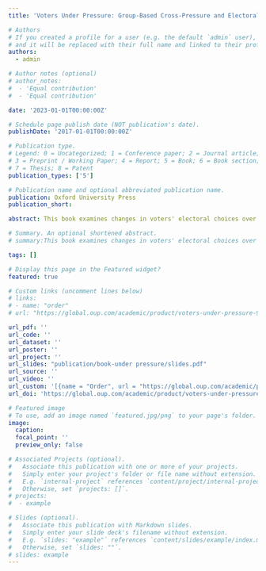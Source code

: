 ```yaml
---
title: 'Voters Under Pressure: Group-Based Cross-Pressure and Electoral Volatility'

# Authors
# If you created a profile for a user (e.g. the default `admin` user), write the username (folder name) here
# and it will be replaced with their full name and linked to their profile.
authors:
  - admin

# Author notes (optional)
# author_notes:
#  - 'Equal contribution'
#  - 'Equal contribution'

date: '2023-01-01T00:00:00Z'

# Schedule page publish date (NOT publication's date).
publishDate: '2017-01-01T00:00:00Z'

# Publication type.
# Legend: 0 = Uncategorized; 1 = Conference paper; 2 = Journal article;
# 3 = Preprint / Working Paper; 4 = Report; 5 = Book; 6 = Book section;
# 7 = Thesis; 8 = Patent
publication_types: ['5']

# Publication name and optional abbreviated publication name.
publication: Oxford University Press
publication_short: 

abstract: This book examines changes in voters' electoral choices over time and investigates how these changes are linked to a growth in electoral volatility. Ruth Dassonneville's core argument, supported by extensive empirical data, is that group-based cross-pressures lead to instability in voters' choices. She theorizes that when citizens' socio-demographic characteristics and their membership of social groups do not consistently push them to support one party, but instead lead them to feel cross-pressured between parties, their voting decision process lacks constraint. Voters who are group-based cross-pressured are less likely to feel an attachment to a party, and have less guidance when assessing the state of the economy, when taking positions on issues, or evaluating leaders. The different factors that influence voters' choices, as a result, do not add up to strengthening a preference for one specific party but instead lead a voter to consider different parties. To test this argument, the book makes use of election survey data from eight established democracies that allow the study of voting behaviour and its correlates over several decades. These data are complemented with data from the European Election Studies project and from election study panels. The book shows that group-based cross-pressures are an important source of instability as they affect the extent to which citizens' voting decision process is structured. This is evident from the fact that cross-pressured voters are more ambivalent between parties, make their voting decision later, and are more likely to switch parties from one election to the next.

# Summary. An optional shortened abstract.
# summary:This book examines changes in voters' electoral choices over time and investigates how these changes are linked to a growth in electoral volatility...

tags: []

# Display this page in the Featured widget?
featured: true

# Custom links (uncomment lines below)
# links:
# - name: "order"
# url: "https://global.oup.com/academic/product/voters-under-pressure-9780192894137?cc=ca&lang=en&"

url_pdf: ''
url_code: ''
url_dataset: ''
url_poster: ''
url_project: ''
url_slides: "publication/book-under pressure/slides.pdf"
url_source: ''
url_video: ''
url_custom: '[{name = "Order", url = "https://global.oup.com/academic/product/voters-under-pressure-9780192894137?cc=ca&lang=en&"}]'
url_doi: 'https://global.oup.com/academic/product/voters-under-pressure-9780192894137?cc=ca&lang=en&'

# Featured image
# To use, add an image named `featured.jpg/png` to your page's folder.
image:
  caption: 
  focal_point: ''
  preview_only: false

# Associated Projects (optional).
#   Associate this publication with one or more of your projects.
#   Simply enter your project's folder or file name without extension.
#   E.g. `internal-project` references `content/project/internal-project/index.md`.
#   Otherwise, set `projects: []`.
# projects:
#  - example

# Slides (optional).
#   Associate this publication with Markdown slides.
#   Simply enter your slide deck's filename without extension.
#   E.g. `slides: "example"` references `content/slides/example/index.md`.
#   Otherwise, set `slides: ""`.
# slides: example
---
```


